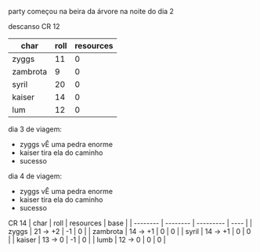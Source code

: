 party começou na beira da árvore na noite do dia 2

descanso CR 12

| char     | roll | resources |
| -------- | ---- | --------- |
| zyggs    | 11   | 0         |
| zambrota | 9    | 0         |
| syril    | 20   | 0         |
| kaiser   | 14   | 0         |
| lum      | 12   | 0          |

dia 3 de viagem:
- zyggs vÊ uma pedra enorme
- kaiser tira ela do caminho
- sucesso

dia 4 de viagem:
- zyggs vÊ uma pedra enorme
- kaiser tira ela do caminho
- sucesso

CR 14
| char     | roll     | resources | base |
| -------- | -------- | --------- | ---- |
| zyggs    | 21 -> +2 | -1        | 0    |
| zambrota | 14 -> +1 | 0         | 0    |
| syril    | 14 -> +1 | 0         | 0    |
| kaiser   | 13 -> 0  | -1        | 0    |
| lumb     | 12 -> 0  | 0         | 0    | 
	